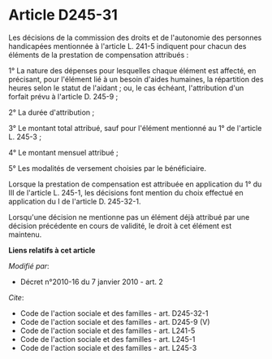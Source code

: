 # Article D245-31

Les décisions de la commission des droits et de l'autonomie des personnes handicapées mentionnée à l'article L. 241-5
indiquent pour chacun des éléments de la prestation de compensation attribués : 

1° La nature des dépenses pour lesquelles chaque élément est affecté, en précisant, pour l'élément lié à un besoin d'aides
humaines, la répartition des heures selon le statut de l'aidant ; ou, le cas échéant, l'attribution d'un forfait prévu à
l'article D. 245-9 ; 

2° La durée d'attribution ; 

3° Le montant total attribué, sauf pour l'élément mentionné au 1° de l'article L. 245-3 ; 

4° Le montant mensuel attribué ; 

5° Les modalités de versement choisies par le bénéficiaire. 

Lorsque la prestation de compensation est attribuée en application du 1° du III de l'article L. 245-1, les décisions font
mention du choix effectué en application du I de l'article D. 245-32-1. 

Lorsqu'une décision ne mentionne pas un élément déjà attribué par une décision précédente en cours de validité, le droit à
cet élément est maintenu.

**Liens relatifs à cet article**

_Modifié par_:

  - Décret n°2010-16 du 7 janvier 2010 - art. 2

_Cite_:

  - Code de l'action sociale et des familles - art. D245-32-1
  - Code de l'action sociale et des familles - art. D245-9 (V)
  - Code de l'action sociale et des familles - art. L241-5
  - Code de l'action sociale et des familles - art. L245-1
  - Code de l'action sociale et des familles - art. L245-3
